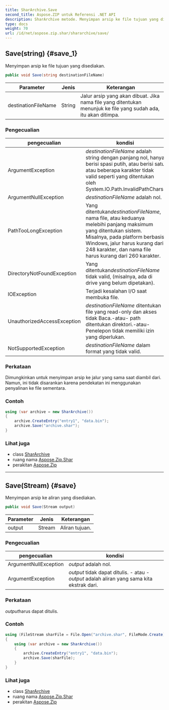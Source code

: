 ```yaml
---
title: SharArchive.Save
second_title: Aspose.ZIP untuk Referensi .NET API
description: SharArchive metode. Menyimpan arsip ke file tujuan yang disediakan.
type: docs
weight: 70
url: /id/net/aspose.zip.shar/shararchive/save/
---
```

## Save(string) {#save_1}

Menyimpan arsip ke file tujuan yang disediakan.

```csharp
public void Save(string destinationFileName)
```

| Parameter | Jenis | Keterangan |
| --- | --- | --- |
| destinationFileName | String | Jalur arsip yang akan dibuat. Jika nama file yang ditentukan menunjuk ke file yang sudah ada, itu akan ditimpa. |

### Pengecualian

| pengecualian | kondisi |
| --- | --- |
| ArgumentException | *destinationFileName* adalah string dengan panjang nol, hanya berisi spasi putih, atau berisi satu atau beberapa karakter tidak valid seperti yang ditentukan oleh System.IO.Path.InvalidPathChars. |
| ArgumentNullException | *destinationFileName* adalah nol. |
| PathTooLongException | Yang ditentukan*destinationFileName*, nama file, atau keduanya melebihi panjang maksimum yang ditentukan sistem. Misalnya, pada platform berbasis Windows, jalur harus kurang dari 248 karakter, dan nama file harus kurang dari 260 karakter. |
| DirectoryNotFoundException | Yang ditentukan*destinationFileName* tidak valid, (misalnya, ada di drive yang belum dipetakan). |
| IOException | Terjadi kesalahan I/O saat membuka file. |
| UnauthorizedAccessException | *destinationFileName* ditentukan file yang read-only dan akses tidak Baca.-atau- path ditentukan direktori.-atau- Penelepon tidak memiliki izin yang diperlukan. |
| NotSupportedException | *destinationFileName* dalam format yang tidak valid. |

### Perkataan

Dimungkinkan untuk menyimpan arsip ke jalur yang sama saat diambil dari. Namun, ini tidak disarankan karena pendekatan ini menggunakan penyalinan ke file sementara.

### Contoh

```csharp
using (var archive = new SharArchive())
{
    archive.CreateEntry("entry1", "data.bin");        
    archive.Save("archive.shar");
}       
```

### Lihat juga

* class [SharArchive](../)
* ruang nama [Aspose.Zip.Shar](../../shararchive/)
* perakitan [Aspose.Zip](../../../)

---

## Save(Stream) {#save}

Menyimpan arsip ke aliran yang disediakan.

```csharp
public void Save(Stream output)
```

| Parameter | Jenis | Keterangan |
| --- | --- | --- |
| output | Stream | Aliran tujuan. |

### Pengecualian

| pengecualian | kondisi |
| --- | --- |
| ArgumentNullException | *output* adalah nol. |
| ArgumentException | *output* tidak dapat ditulis. - atau -*output* adalah aliran yang sama kita ekstrak dari. |

### Perkataan

*output*harus dapat ditulis.

### Contoh

```csharp
using (FileStream sharFile = File.Open("archive.shar", FileMode.Create))
{
    using (var archive = new SharArchive())
    {
        archive.CreateEntry("entry1", "data.bin");        
        archive.Save(sharFile);
    }
}       
```

### Lihat juga

* class [SharArchive](../)
* ruang nama [Aspose.Zip.Shar](../../shararchive/)
* perakitan [Aspose.Zip](../../../)


